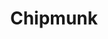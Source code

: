 ---
layout: post
title:  "Chipmunk"
tags: "web"
thumb: blank-wide.jpg
desc: "Planning a road trip across the US? We can get you meals on a schedule"
style: wide
---